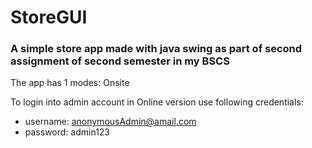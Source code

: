 # StoreGUI
### A simple store app made with java swing as part of second assignment of second semester in my BSCS

The app has 1 modes: Onsite


To login into admin account in Online version use following credentials:
- username: anonymousAdmin@amail.com
- password: admin123

